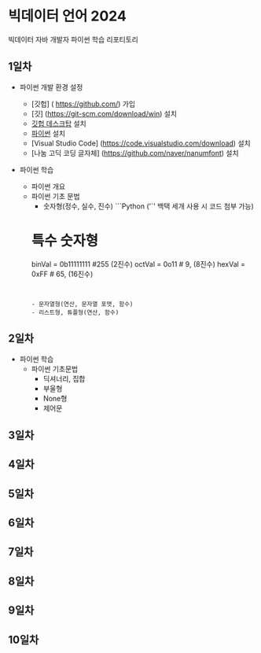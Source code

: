 # 빅데이터 언어 2024 
빅데이터 자바 개발자 파이썬 학습 리포티토리

## 1일차
- 파이썬 개발 환경 설정
    - [깃헙] ( https://github.com/) 가입
    - [깃] (https://git-scm.com/download/win) 설치
    - [깃헙 데스크탑](https://desktop.github.com/) 설치
    - [파이썬](https::/python.org) 설치
    - [Visual Studio Code] (https://code.visualstudio.com/download) 설치
    - [나눔 고딕 코딩 글자체] (https://github.com/naver/nanumfont) 설치

- 파이썬 학습
    - 파이썬 개요
    - 파이썬 기초 문법
        - 숫자형(정수, 실수, 진수)
        ```Python ('`' 백택 세개 사용 시 코드 첨부 가능)
        # 특수 숫자형
        binVal = 0b11111111 #255 (2진수)
        octVal = 0o11 # 9, (8진수)
        hexVal = 0xFF # 65, (16진수)
        ```


        - 문자열형(연산, 문자열 포맷, 함수)
        - 리스트형, 튜플형(연산, 함수)

## 2일차
- 파이썬 학습
    - 파이썬 기초문법
        - 딕셔너리, 집합
        - 부울형
        - None형
        - 제어문

## 3일차

## 4일차

## 5일차

## 6일차

## 7일차

## 8일차

## 9일차

## 10일차
